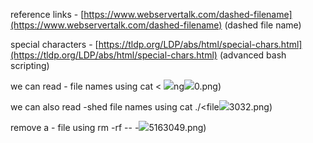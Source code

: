 reference links - [https://www.webservertalk.com/dashed-filename](https://www.webservertalk.com/dashed-filename) (dashed file name)

special characters - [https://tldp.org/LDP/abs/html/special-chars.html](https://tldp.org/LDP/abs/html/special-chars.html) (advanced bash scripting)

we can read - file names using cat < <filename>
![](../attachments/Pasted%20image%2020240325163854.png)ng![](../attachments/Pasted%20image%2020240325162950.png)0.png)

we can also read -shed file names using cat ./<file![](../attachments/Pasted%20image%2020240325163032.png)3032.png)

remove a - file using rm -rf -- -![](../attachments/Pasted%20image%2020240325163049.png)5163049.png)


